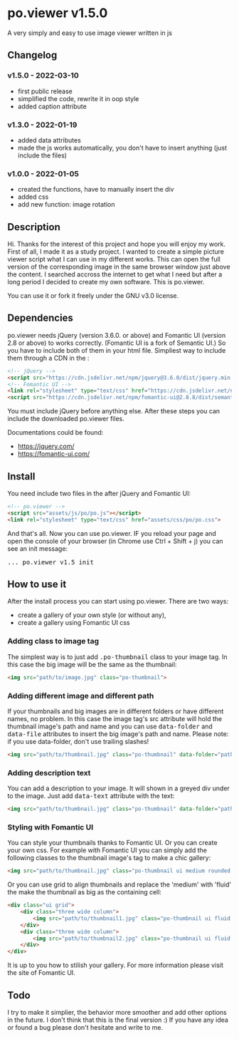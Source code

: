 # po.viewer v1.5.0
A very simply and easy to use image viewer written in js

## Changelog

### v1.5.0 - 2022-03-10
- first public release
- simplified the code, rewrite it in oop style
- added caption attribute

### v1.3.0 - 2022-01-19
- added data attributes
- made the js works automatically, you don't have to insert anything (just include the files)

### v1.0.0 - 2022-01-05
- created the functions, have to manually insert the div
- added css
- add new function: image rotation

## Description
Hi. Thanks for the interest of this project and hope you will enjoy my work.
First of all, I made it as a study project. I wanted to create a simple picture viewer script what I can use in my different works. This can open the full version of the corresponding image in the same browser window just above the content. I searched accross the internet to get what I need but after a long period I decided to create my own software. This is po.viewer.

You can use it or fork it freely under the GNU v3.0 license.

## Dependencies
po.viewer needs jQuery (version 3.6.0. or above) and Fomantic UI (version 2.8 or above) to works correctly. (Fomantic UI is a fork of Semantic UI.) So you have to include both of them in your html file. Simpliest way to include them through a CDN in the <head></head>:

```html
<!-- jQuery -->
<script src="https://cdn.jsdelivr.net/npm/jquery@3.6.0/dist/jquery.min.js"></script>
<!-- Fomantic UI -->
<link rel="stylesheet" type="text/css" href="https://cdn.jsdelivr.net/npm/fomantic-ui@2.8.8/dist/semantic.min.css">
<script src="https://cdn.jsdelivr.net/npm/fomantic-ui@2.8.8/dist/semantic.min.js"></script>
```

You must include jQuery before anything else. After these steps you can include the downloaded po.viewer files.

Documentations could be found:
- https://jquery.com/
- https://fomantic-ui.com/

## Install
You need include two files in the <head></head> after jQuery and Fomantic UI:

```html
<!-- po.viewer -->
<script src="assets/js/po/po.js"></script>
<link rel="stylesheet" type="text/css" href="assets/css/po/po.css">
```

And that's all. Now you can use po.viewer. IF you reload your page and open the console of your browser (in Chrome use Ctrl + Shift + j) you can see an init message:

<samp>
... po.viewer v1.5 init
</samp>

## How to use it
After the install process you can start using po.viewer. There are two ways:
- create a gallery of your own style (or without any),
- create a gallery using Fomantic UI css

### **Adding class to image tag**

The simplest way is to just add <kbd>.po-thumbnail</kbd> class to your image tag. In this case the big image will be the same as the thumbnail:

```html
<img src="path/to/image.jpg" class="po-thumbnail">
```

### **Adding different image and different path**

If your thumbnails and big images are in different folders or have different names, no problem. In this case the image tag's src attribute will hold the thumbnail image's path and name and you can use <kbd>data-folder</kbd> and <kbd>data-file</kbd> attributes to insert the big image's path and name. Please note: if you use data-folder, don't use trailing slashes!

```html
<img src="path/to/thumbnail.jpg" class="po-thumbnail" data-folder="path/to" data-file="image.jpg">
```

### **Adding description text**

You can add a description to your image. It will shown in a greyed div under to the image. Just add <kbd>data-text</kbd> attribute with the text:

```html
<img src="path/to/thumbnail.jpg" class="po-thumbnail" data-folder="path/to" data-file="image.jpg" data-text="this is the text">
```

### **Styling with Fomantic UI**
You can style your thumbnails thanks to Fomantic UI. Or you can create your own css.
For example with Fomantic UI you can simply add the following classes to the thumbnail image's tag to make a chic gallery:

```html
<img src="path/to/thumbnail.jpg" class="po-thumbnail ui medium rounded image" data-folder="path/to" data-file="image.jpg" data-text="this is the text">
```

Or you can use grid to align thumbnails and replace the 'medium' with 'fluid' the make the thumbnail as big as the containing cell:

```html
<div class="ui grid">
    <div class="three wide column">
        <img src="path/to/thumbnail1.jpg" class="po-thumbnail ui fluid rounded image" data-folder="path/to" data-file="image1.jpg" data-text="this is the text">
    </div>
    <div class="three wide column">
        <img src="path/to/thumbnail2.jpg" class="po-thumbnail ui fluid rounded image" data-folder="path/to" data-file="image2.jpg" data-text="this is the text">
    </div>
</div>
```

It is up to you how to stilish your gallery. For more information please visit the site of Fomantic UI.

## Todo

I try to make it simplier, the behavior more smoother and add other options in the future. I don't think that this is the final version :)
If you have any idea or found a bug please don't hesitate and write to me.
